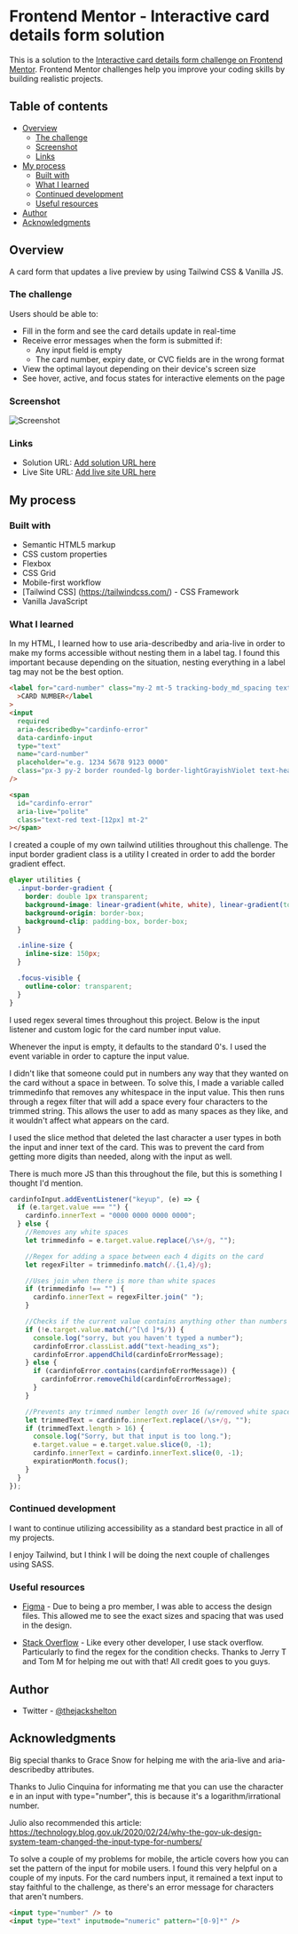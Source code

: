 # Frontend Mentor - Interactive card details form solution

This is a solution to the [Interactive card details form challenge on Frontend Mentor](https://www.frontendmentor.io/challenges/interactive-card-details-form-XpS8cKZDWw). Frontend Mentor challenges help you improve your coding skills by building realistic projects.

## Table of contents

- [Overview](#overview)
  - [The challenge](#the-challenge)
  - [Screenshot](#screenshot)
  - [Links](#links)
- [My process](#my-process)
  - [Built with](#built-with)
  - [What I learned](#what-i-learned)
  - [Continued development](#continued-development)
  - [Useful resources](#useful-resources)
- [Author](#author)
- [Acknowledgments](#acknowledgments)

## Overview

A card form that updates a live preview by using Tailwind CSS & Vanilla JS.

### The challenge

Users should be able to:

- Fill in the form and see the card details update in real-time
- Receive error messages when the form is submitted if:
  - Any input field is empty
  - The card number, expiry date, or CVC fields are in the wrong format
- View the optimal layout depending on their device's screen size
- See hover, active, and focus states for interactive elements on the page

### Screenshot

![Screenshot](https://imgur.com/vOaieyN)

### Links

- Solution URL: [Add solution URL here](https://github.com/thejackshelton/interactive_card_details_form)
- Live Site URL: [Add live site URL here](https://interactive-card-details-form-eight.vercel.app/)

## My process

### Built with

- Semantic HTML5 markup
- CSS custom properties
- Flexbox
- CSS Grid
- Mobile-first workflow
- [Tailwind CSS] (https://tailwindcss.com/) - CSS Framework
- Vanilla JavaScript

### What I learned

In my HTML, I learned how to use aria-describedby and aria-live in order to make my forms accessible without nesting them in a label tag. I found this important because depending on the situation, nesting everything in a label tag may not be the best option.

```html
<label for="card-number" class="my-2 mt-5 tracking-body_md_spacing text-body_md"
  >CARD NUMBER</label
>
<input
  required
  aria-describedby="cardinfo-error"
  data-cardinfo-input
  type="text"
  name="card-number"
  placeholder="e.g. 1234 5678 9123 0000"
  class="px-3 py-2 border rounded-lg border-lightGrayishViolet text-heading_lg focus:input-border-gradient focus:border outline-0 focus:outline-none caret-gradientOne"
/>

<span
  id="cardinfo-error"
  aria-live="polite"
  class="text-red text-[12px] mt-2"
></span>
```

I created a couple of my own tailwind utilities throughout this challenge. The input border gradient class is a utility I created in order to add the border gradient effect.

```css
@layer utilities {
  .input-border-gradient {
    border: double 1px transparent;
    background-image: linear-gradient(white, white), linear-gradient(to bottom, hsl(249, 99%, 64%), hsl(278, 94%, 30%));
    background-origin: border-box;
    background-clip: padding-box, border-box;
  }

  .inline-size {
    inline-size: 150px;
  }

  .focus-visible {
    outline-color: transparent;
  }
}
```

I used regex several times throughout this project. Below is the input listener and custom logic for the card number input value.

Whenever the input is empty, it defaults to the standard 0's. I used the event variable in order to capture the input value.

I didn't like that someone could put in numbers any way that they wanted on the card without a space in between. To solve this, I made a variable called trimmedinfo that removes any whitespace in the input value. This then runs through a regex filter that will add a space every four characters to the trimmed string. This allows the user to add as many spaces as they like, and it wouldn't affect what appears on the card.

I used the slice method that deleted the last character a user types in both the input and inner text of the card. This was to prevent the card from getting more digits than needed, along with the input as well.

There is much more JS than this throughout the file, but this is something I thought I'd mention.

```js
cardinfoInput.addEventListener("keyup", (e) => {
  if (e.target.value === "") {
    cardinfo.innerText = "0000 0000 0000 0000";
  } else {
    //Removes any white spaces
    let trimmedinfo = e.target.value.replace(/\s+/g, "");

    //Regex for adding a space between each 4 digits on the card
    let regexFilter = trimmedinfo.match(/.{1,4}/g);

    //Uses join when there is more than white spaces
    if (trimmedinfo !== "") {
      cardinfo.innerText = regexFilter.join(" ");
    }

    //Checks if the current value contains anything other than numbers
    if (!e.target.value.match(/^[\d ]*$/)) {
      console.log("sorry, but you haven't typed a number");
      cardinfoError.classList.add("text-heading_xs");
      cardinfoError.appendChild(cardinfoErrorMessage);
    } else {
      if (cardinfoError.contains(cardinfoErrorMessage)) {
        cardinfoError.removeChild(cardinfoErrorMessage);
      }
    }

    //Prevents any trimmed number length over 16 (w/removed white space)
    let trimmedText = cardinfo.innerText.replace(/\s+/g, "");
    if (trimmedText.length > 16) {
      console.log("Sorry, but that input is too long.");
      e.target.value = e.target.value.slice(0, -1);
      cardinfo.innerText = cardinfo.innerText.slice(0, -1);
      expirationMonth.focus();
    }
  }
});
```

### Continued development

I want to continue utilizing accessibility as a standard best practice in all of my projects.

I enjoy Tailwind, but I think I will be doing the next couple of challenges using SASS.

### Useful resources

- [Figma](https://figma.com) - Due to being a pro member, I was able to access the design files. This allowed me to see the exact sizes and spacing that was used in the design.

- [Stack Overflow](https://stackoverflow.com/) - Like every other developer, I use stack overflow. Particularly to find the regex for the condition checks. Thanks to Jerry T and Tom M for helping me out with that! All credit goes to you guys.

## Author

- Twitter - [@thejackshelton](https://www.twitter.com/thejackshelton)

## Acknowledgments

Big special thanks to Grace Snow for helping me with the aria-live and aria-describedby attributes.

Thanks to Julio Cinquina for informating me that you can use the character e in an input with type="number", this is because it's a logarithm/irrational number.

Julio also recommended this article:
https://technology.blog.gov.uk/2020/02/24/why-the-gov-uk-design-system-team-changed-the-input-type-for-numbers/

To solve a couple of my problems for mobile, the article covers how you can set the pattern of the input for mobile users. I found this very helpful on a couple of my inputs. For the card numbers input, it remained a text input to stay faithful to the challenge, as there's an error message for characters that aren't numbers.

```html
<input type="number" /> to
<input type="text" inputmode="numeric" pattern="[0-9]*" />
```
